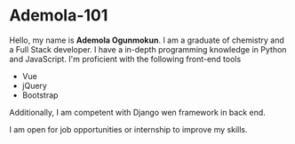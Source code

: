 # Ademola-101
Hello, my name is **Ademola Ogunmokun**. I am a graduate of chemistry and a Full Stack developer.
I have a in-depth programming knowledge in Python and JavaScript. I'm proficient with the following front-end tools
- Vue
- jQuery
- Bootstrap


Additionally, I am competent with Django wen framework in back end.

I am open for job opportunities or internship to improve my skills.
